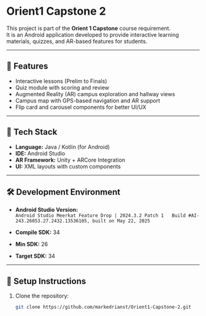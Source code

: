 # Orient1 Capstone 2

This project is part of the **Orient 1 Capstone** course requirement.  
It is an Android application developed to provide interactive learning materials, quizzes, and AR-based features for students.  

---

## 📌 Features
- Interactive lessons (Prelim to Finals)  
- Quiz module with scoring and review  
- Augmented Reality (AR) campus exploration and hallway views  
- Campus map with GPS-based navigation and AR support  
- Flip card and carousel components for better UI/UX  

---

## 🚀 Tech Stack
- **Language:** Java / Kotlin (for Android)  
- **IDE:** Android Studio  
- **AR Framework:** Unity + ARCore Integration  
- **UI:** XML layouts with custom components  

---

## 🛠 Development Environment
- **Android Studio Version:**  
  `Android Studio Meerkat Feature Drop | 2024.3.2 Patch 1  
  Build #AI-243.26053.27.2432.13536105, built on May 22, 2025`

- **Compile SDK:** 34  
- **Min SDK:** 26  
- **Target SDK:** 34  

---

## 📖 Setup Instructions
1. Clone the repository:
   ```bash
   git clone https://github.com/markedrianst/Orient1-Capstone-2.git
